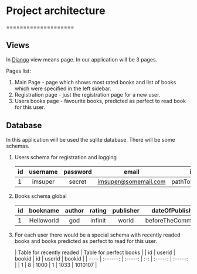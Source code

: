 # Project architecture
  ====================

## Views

In [Django](https://www.djangoproject.com/) view means page. In our application
will be 3 pages.

Pages list:

1. Main Page - page which shows most rated books and list of books which were
   specified in the left sidebar.
2. Registration page - just the registration page for a new user.
3. Users books page - favourite books, predicted as perfect to read book for
   this user.

## Database

In this application will be used the sqlite database. There will be some
schemas.

1. Users schema for registration and logging

   | id | username | password | email                | icon       |
   | -- | :------: | :------: | :------------------: | ---------: |
   |  1 | imsuper  | secret   | imsuper@somemail.com | pathToIcon |

2. Books schema global

   | id | bookname   | author | rating  | publisher | dateOfPublishing   |
   | -- | :--------: | :----: | :-----: | :-------: | :----------------: |
   |  1 | Helloworld |   god  | infinit | world     | beforeTheCommonEra |

3. For each user there would be a special schema with recently readed books and
   books predicted as perfect to read for this user.

   | Table for recently readed | Table for perfect books |
   | id   | userid   | bookid  | id  | userid  | bookid  |
   | ---- | :------: | :-----: | :-: | :-----: | :-----: |
   |    1 |       8  |   1000  |  1  |    1033 | 1010107 | 
